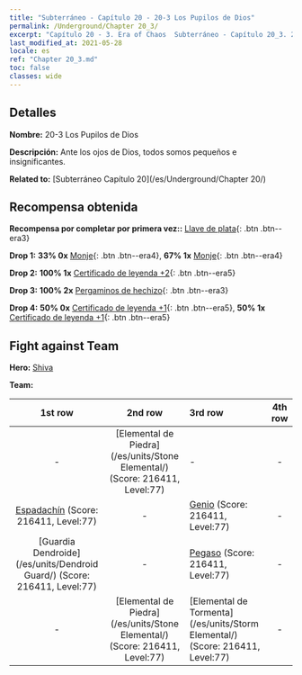 ```yaml
---
title: "Subterráneo - Capítulo 20 - 20-3 Los Pupilos de Dios"
permalink: /Underground/Chapter 20_3/
excerpt: "Capítulo 20 - 3. Era of Chaos  Subterráneo - Capítulo 20_3. 20-3 Los Pupilos de Dios"
last_modified_at: 2021-05-28
locale: es
ref: "Chapter 20_3.md"
toc: false
classes: wide
---
```


## Detalles

 **Nombre:** 20-3 Los Pupilos de Dios

 **Descripción:** Ante los ojos de Dios, todos somos pequeños e insignificantes.

 **Related to:** [Subterráneo Capítulo 20](/es/Underground/Chapter 20/)

## Recompensa obtenida

 **Recompensa por completar por primera vez::** [Llave de plata](/ItemsES/con_693/){: .btn .btn--era3}

 **Drop 1:** **33% 0x** [Monje](/ItemsES/unt_194/){: .btn .btn--era4}, **67% 1x** [Monje](/ItemsES/unt_194/){: .btn .btn--era4}

 **Drop 2:** **100% 1x** [Certificado de leyenda +2](/ItemsES/mat_81/){: .btn .btn--era5}

 **Drop 3:** **100% 2x** [Pergaminos de hechizo](/ItemsES/con_694/){: .btn .btn--era3}

 **Drop 4:** **50% 0x** [Certificado de leyenda +1](/ItemsES/mat_74/){: .btn .btn--era5}, **50% 1x** [Certificado de leyenda +1](/ItemsES/mat_74/){: .btn .btn--era5}


## Fight against Team
 **Hero:** [Shiva](/es/heroes/Shiva/)

 **Team:**


  | 1st row | 2nd row | 3rd row | 4th row |
  |:----:|:----:|:----|:----:|
  | - | [Elemental de Piedra](/es/units/Stone Elemental/) (Score: 216411, Level:77)  | - | - |
  | [Espadachín](/es/units/Swordsman/) (Score: 216411, Level:77)  | - | [Genio](/es/units/Genie/) (Score: 216411, Level:77)  | - |
  | [Guardia Dendroide](/es/units/Dendroid Guard/) (Score: 216411, Level:77)  | - | [Pegaso](/es/units/Pegasus/) (Score: 216411, Level:77)  | - |
  | - | [Elemental de Piedra](/es/units/Stone Elemental/) (Score: 216411, Level:77)  | [Elemental de Tormenta](/es/units/Storm Elemental/) (Score: 216411, Level:77)  | - |



